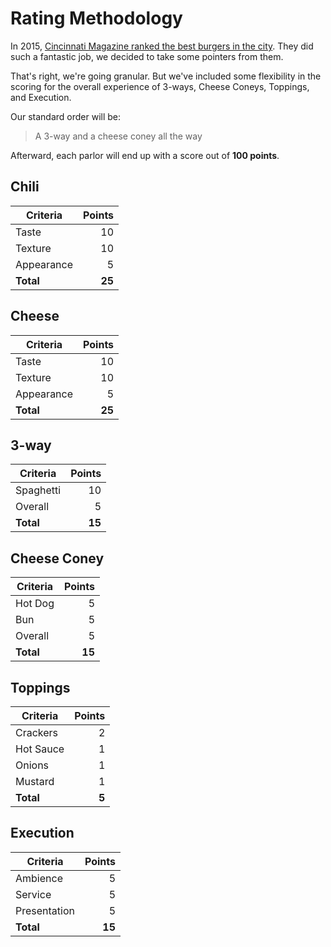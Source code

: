 # Rating Methodology

In 2015, [Cincinnati Magazine ranked the best burgers in the city](http://www.cincinnatimagazine.com/forkopolisblog/how-we-did-it-burger-binge-2015/).  They did such a fantastic job, we decided to take some pointers from them.

That's right, we're going granular.  But we've included some flexibility in the scoring for the overall experience of 3-ways, Cheese Coneys, Toppings, and Execution.

Our standard order will be:  
> A 3-way and a cheese coney all the way

Afterward, each parlor will end up with a score out of **100 points**.  


## Chili

| Criteria      | Points       |
| ------------- |-------------:| 
| Taste      	| 10 |
| Texture      	| 10 |  
| Appearance 	| 5 |
| **Total**     | **25** |

## Cheese

| Criteria      | Points       |
| ------------- |-------------:| 
| Taste      	| 10 |
| Texture      	| 10 |  
| Appearance 	| 5 |
| **Total**     | **25** |

## 3-way

| Criteria      | Points       |
| ------------- |-------------:| 
| Spaghetti     | 10 |
| Overall      	| 5 |  
| **Total**     | **15** |

## Cheese Coney

| Criteria      | Points       |
| ------------- |-------------:| 
| Hot Dog	    | 5 |
| Bun      		| 5 |  
| Overall      	| 5 |
| **Total**     | **15** |

## Toppings

| Criteria      | Points       |
| ------------- |-------------:| 
| Crackers	    | 2 |
| Hot Sauce     | 1 |  
| Onions      	| 1 |  
| Mustard      	| 1 |
| **Total**     | **5** |

## Execution

| Criteria      | Points       |
| ------------- |-------------:| 
| Ambience	    | 5 |
| Service      	| 5 |  
| Presentation  | 5 |
| **Total**     | **15** |